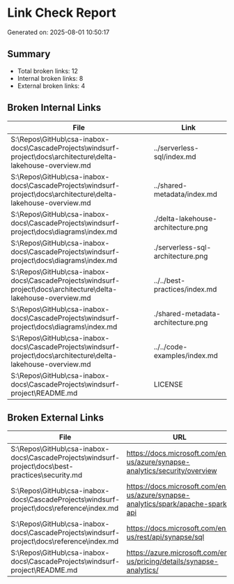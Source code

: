 # Link Check Report

Generated on: 2025-08-01 10:50:17

## Summary

- Total broken links: 12
- Internal broken links: 8
- External broken links: 4

## Broken Internal Links

| File | Link |
|------|------|
| S:\Repos\GitHub\csa-inabox-docs\CascadeProjects\windsurf-project\docs\architecture\delta-lakehouse-overview.md | ../serverless-sql/index.md |
| S:\Repos\GitHub\csa-inabox-docs\CascadeProjects\windsurf-project\docs\architecture\delta-lakehouse-overview.md | ../shared-metadata/index.md |
| S:\Repos\GitHub\csa-inabox-docs\CascadeProjects\windsurf-project\docs\diagrams\index.md | ./delta-lakehouse-architecture.png |
| S:\Repos\GitHub\csa-inabox-docs\CascadeProjects\windsurf-project\docs\diagrams\index.md | ./serverless-sql-architecture.png |
| S:\Repos\GitHub\csa-inabox-docs\CascadeProjects\windsurf-project\docs\architecture\delta-lakehouse-overview.md | ../../best-practices/index.md |
| S:\Repos\GitHub\csa-inabox-docs\CascadeProjects\windsurf-project\docs\diagrams\index.md | ./shared-metadata-architecture.png |
| S:\Repos\GitHub\csa-inabox-docs\CascadeProjects\windsurf-project\docs\architecture\delta-lakehouse-overview.md | ../../code-examples/index.md |
| S:\Repos\GitHub\csa-inabox-docs\CascadeProjects\windsurf-project\README.md | LICENSE |

## Broken External Links

| File | URL |
|------|-----|
| S:\Repos\GitHub\csa-inabox-docs\CascadeProjects\windsurf-project\docs\best-practices\security.md | https://docs.microsoft.com/en-us/azure/synapse-analytics/security/overview |
| S:\Repos\GitHub\csa-inabox-docs\CascadeProjects\windsurf-project\docs\reference\index.md | https://docs.microsoft.com/en-us/azure/synapse-analytics/spark/apache-spark-api |
| S:\Repos\GitHub\csa-inabox-docs\CascadeProjects\windsurf-project\docs\reference\index.md | https://docs.microsoft.com/en-us/rest/api/synapse/sql |
| S:\Repos\GitHub\csa-inabox-docs\CascadeProjects\windsurf-project\README.md | https://azure.microsoft.com/en-us/pricing/details/synapse-analytics/ |
